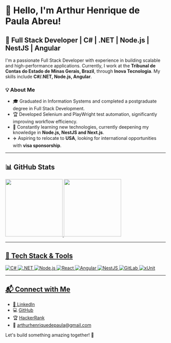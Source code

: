# 👋 Hello, I'm Arthur Henrique de Paula Abreu!

## 🚀 Full Stack Developer | C# | .NET | Node.js | NestJS | Angular

I'm a passionate Full Stack Developer with experience in building scalable and high-performance applications. Currently, I work at the **Tribunal de Contas do Estado de Minas Gerais, Brazil**, through **Inova Tecnologia**. My skills include **C#/.NET, Node.js, Angular**.

### 💡 About Me
- 🎓 Graduated in Information Systems and completed a postgraduate degree in Full Stack Development.
- 🏆 Developed Selenium and PlayWright test automation, significantly improving workflow efficiency.
- 🌱 Constantly learning new technologies, currently deepening my knowledge in **Node.js, NestJS and Next.js**.
- ✈️ Aspiring to relocate to **USA**, looking for international opportunities with **visa sponsorship**.

---

## 📊 GitHub Stats
<div>
  <a href="https://github.com/arthurhpabreu">
  <img height="180em" src="https://github-readme-stats.vercel.app/api?username=arthurhpabreu&show_icons=true&theme=monokai&include_all_commits=true&count_private=true">
  <img height="180em" src="https://github-readme-stats.vercel.app/api/top-langs/?username=arthurhpabreu&layout=compact&langs_count=8&theme=monokai">
</div>

---

## 🔧 Tech Stack & Tools

![C#](https://img.shields.io/badge/C%23-239120?style=for-the-badge&logo=c-sharp&logoColor=white)
![.NET](https://img.shields.io/badge/.NET-512BD4?style=for-the-badge&logo=dotnet&logoColor=white)
![Node.js](https://img.shields.io/badge/Node.js-43853D?style=for-the-badge&logo=node.js&logoColor=white)
![React](https://img.shields.io/badge/React-20232A?style=for-the-badge&logo=react&logoColor=61DAFB)
![Angular](https://img.shields.io/badge/Angular-DD0031?style=for-the-badge&logo=angular&logoColor=white)
![NestJS](https://img.shields.io/badge/NestJS-E0234E?style=for-the-badge&logo=nestjs&logoColor=white)
![GitLab](https://img.shields.io/badge/GitLab-FC6D26?style=for-the-badge&logo=gitlab&logoColor=white)
![xUnit](https://img.shields.io/badge/xUnit-5B4638?style=for-the-badge&logo=.net&logoColor=white)

---

## 📬 Connect with Me
- 🔗 [LinkedIn](https://www.linkedin.com/in/arthur-henrique-abreu/)
- 💻 [GitHub](https://github.com/arthurhpabreu)
- 🏆 [HackerRank](https://www.hackerrank.com/profile/arthurhenriqued1)
- 📧 arthurhenriquedepaula@gmail.com

Let's build something amazing together! 🚀
